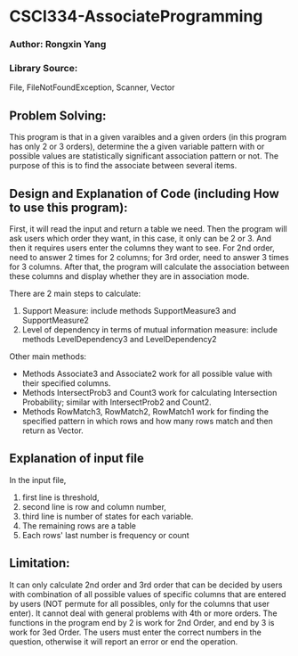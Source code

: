 # CSCI334-AssociateProgramming
### Author: Rongxin Yang

### Library Source: 
File, FileNotFoundException, Scanner, Vector

## Problem Solving:
This program is that in a given varaibles and a given orders (in this program has only 2 or 3 orders), determine the a given variable pattern with or possible values are statistically significant association pattern or not. The purpose of this is to find the associate between several items.

## Design and Explanation of Code (including How to use this program):
First, it will read the input and return a table we need. Then the program will ask users which order they want, in this case, it only can be 2 or 3. And then it requires users enter the columns they want to see. For 2nd order, need to answer 2 times for 2 columns; for 3rd order, need to answer 3 times for 3 columns. After that, the program will calculate the association between these columns and display whether they are in association mode.

There are 2 main steps to calculate:
1. Support Measure: include methods SupportMeasure3 and SupportMeasure2
2. Level of dependency in terms of mutual information measure: include methods LevelDependency3 and LevelDependency2

Other main methods:
- Methods Associate3 and Associate2 work for all possible value with their specified columns.
- Methods IntersectProb3 and Count3 work for calculating Intersection Probability; similar with IntersectProb2 and Count2.
- Methods RowMatch3, RowMatch2, RowMatch1 work for finding the specified pattern in which rows and how many rows match and then return as Vector.


## Explanation of input file
In the input file, 
1. first line is threshold, 
2. second line is row and column number, 
3. third line is number of states for each variable. 
4. The remaining rows are a table
5. Each rows' last number is frequency or count

## Limitation:
It can only calculate 2nd order and 3rd order that can be decided by users with combination of all possible values of specific columns that are entered by users (NOT permute for all possibles, only for the columns that user enter). 
It cannot deal with general problems with 4th or more orders. 
The functions in the program end by 2 is work for 2nd Order, and end by 3 is work for 3ed Order. 
The users must enter the correct numbers in the question, otherwise it will report an error or end the operation.

